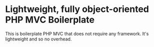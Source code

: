 <h1>Lightweight, fully object-oriented PHP MVC Boilerplate</h1>

<p>This is boilerplate PHP MVC that does not require any framework. It's lightweight and so no overhead.</p>